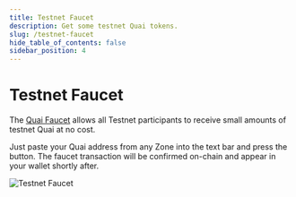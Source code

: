 ```yaml
---
title: Testnet Faucet
description: Get some testnet Quai tokens.
slug: /testnet-faucet
hide_table_of_contents: false
sidebar_position: 4
---
```


# Testnet Faucet

The [Quai Faucet](https://dashboard.quai.network/faucet) allows all Testnet participants to receive small amounts of testnet Quai at no cost.

Just paste your Quai address from any Zone into the text bar and press the button. The faucet transaction will be confirmed on-chain and appear in your wallet shortly after.

![Testnet Faucet](/img/Faucet.webp)
